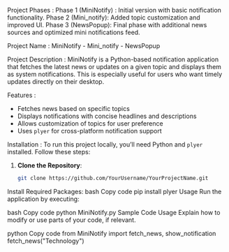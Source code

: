 Project Phases :
Phase 1 (MiniNotify) : Initial version with basic notification functionality.
Phase 2 (Mini_notify): Added topic customization and improved UI.
Phase 3 (NewsPopup): Final phase with additional news sources and optimized mini notifications feed.

Project Name :
MiniNotify - Mini_notify - NewsPopup

Project Description :
MiniNotify is a Python-based notification application that fetches the latest news or updates on a given topic and displays them as system notifications. This is especially useful for users who want timely updates directly on their desktop.

Features :
- Fetches news based on specific topics
- Displays notifications with concise headlines and descriptions
- Allows customization of topics for user preference
- Uses `plyer` for cross-platform notification support

Installation :
To run this project locally, you’ll need Python and `plyer` installed. Follow these steps:

1. **Clone the Repository**:
   ```bash
   git clone https://github.com/YourUsername/YourProjectName.git
Install Required Packages:
bash
Copy code
pip install plyer
Usage
Run the application by executing:

bash
Copy code
python MiniNotify.py
Sample Code Usage
Explain how to modify or use parts of your code, if relevant.

python
Copy code
from MiniNotify import fetch_news, show_notification
fetch_news("Technology")
